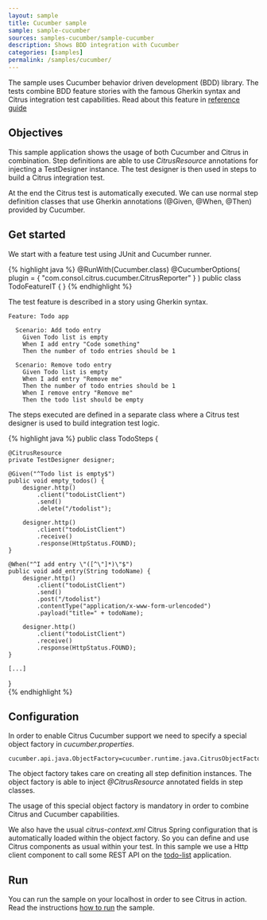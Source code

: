 ```yaml
---
layout: sample
title: Cucumber sample
sample: sample-cucumber
sources: samples-cucumber/sample-cucumber
description: Shows BDD integration with Cucumber
categories: [samples]
permalink: /samples/cucumber/
---
```


The sample uses Cucumber behavior driven development (BDD) library. The tests combine BDD feature stories with the famous 
Gherkin syntax and Citrus integration test capabilities. Read about this feature in [reference guide](http://www.citrusframework.org/reference/html/#cucumber)
 
Objectives
---------

This sample application shows the usage of both Cucumber and Citrus in combination. Step definitions are able to use *CitrusResource*
annotations for injecting a TestDesigner instance. The test designer is then used in steps to build a Citrus integration test.

At the end the Citrus test is automatically executed. We can use normal step definition classes that use Gherkin annotations
(@Given, @When, @Then) provided by Cucumber.

Get started
---------

We start with a feature test using JUnit and Cucumber runner.

{% highlight java %}
@RunWith(Cucumber.class)
@CucumberOptions(
        plugin = { "com.consol.citrus.cucumber.CitrusReporter" } )
public class TodoFeatureIT {
}
{% endhighlight %}

The test feature is described in a story using Gherkin syntax.

    Feature: Todo app
    
      Scenario: Add todo entry
        Given Todo list is empty
        When I add entry "Code something"
        Then the number of todo entries should be 1
    
      Scenario: Remove todo entry
        Given Todo list is empty
        When I add entry "Remove me"
        Then the number of todo entries should be 1
        When I remove entry "Remove me"
        Then the todo list should be empty
        
The steps executed are defined in a separate class where a Citrus test designer is used to build integration test logic.

{% highlight java %}
public class TodoSteps {

    @CitrusResource
    private TestDesigner designer;

    @Given("^Todo list is empty$")
    public void empty_todos() {
        designer.http()
            .client("todoListClient")
            .send()
            .delete("/todolist");

        designer.http()
            .client("todoListClient")
            .receive()
            .response(HttpStatus.FOUND);
    }

    @When("^I add entry \"([^\"]*)\"$")
    public void add_entry(String todoName) {
        designer.http()
            .client("todoListClient")
            .send()
            .post("/todolist")
            .contentType("application/x-www-form-urlencoded")
            .payload("title=" + todoName);

        designer.http()
            .client("todoListClient")
            .receive()
            .response(HttpStatus.FOUND);
    }
    
    [...]
}    
{% endhighlight %}

Configuration
---------

In order to enable Citrus Cucumber support we need to specify a special object factory in *cucumber.properties*.
    
    cucumber.api.java.ObjectFactory=cucumber.runtime.java.CitrusObjectFactory
    
The object factory takes care on creating all step definition instances. The object factory is able to inject *@CitrusResource*
annotated fields in step classes.
    
The usage of this special object factory is mandatory in order to combine Citrus and Cucumber capabilities. 
   
We also have the usual *citrus-context.xml* Citrus Spring configuration that is automatically loaded within the object factory.
So you can define and use Citrus components as usual within your test. In this sample we use a Http client component to call some
REST API on the [todo-list](/samples/todo-app/) application.    
                
Run
---------

You can run the sample on your localhost in order to see Citrus in action. Read the instructions [how to run](/samples/run/) the sample.